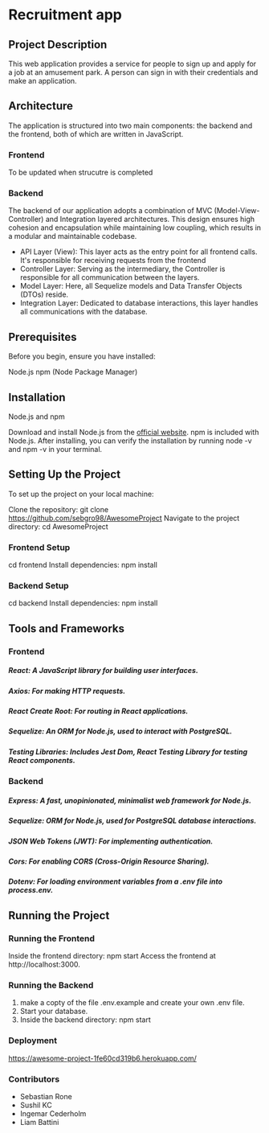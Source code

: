 # Recruitment app

## Project Description

This web application provides a service for people to sign up and apply for a job at an amusement park. A person can sign in with their credentials and make an application.

## Architecture
The application is structured into two main components: the backend and the frontend, both of which are written in JavaScript.
### Frontend
To be updated when strucutre is completed

### Backend
The backend of our application adopts a combination of MVC (Model-View-Controller) and Integration layered architectures. This design ensures high cohesion and encapsulation while maintaining low coupling, which results in a modular and maintainable codebase.

* API Layer (View): This layer acts as the entry point for all frontend calls. It's responsible for receiving requests from the frontend
* Controller Layer: Serving as the intermediary, the Controller is responsible for all communication between the layers.
* Model Layer: Here, all Sequelize models and Data Transfer Objects (DTOs) reside.
* Integration Layer: Dedicated to database interactions, this layer handles all communications with the database.

## Prerequisites
Before you begin, ensure you have installed:

Node.js
npm (Node Package Manager)

## Installation
Node.js and npm

Download and install Node.js from the [official website](https://nodejs.org/en).
npm is included with Node.js. After installing, you can verify the installation by running node -v and npm -v in your terminal.

## Setting Up the Project
To set up the project on your local machine:

Clone the repository: git clone https://github.com/sebgro98/AwesomeProject
Navigate to the project directory: cd AwesomeProject

### Frontend Setup
cd frontend
Install dependencies: npm install

### Backend Setup
cd backend
Install dependencies: npm install

## Tools and Frameworks

### Frontend
##### React: A JavaScript library for building user interfaces.
##### Axios: For making HTTP requests.
##### React Create Root: For routing in React applications.
##### Sequelize: An ORM for Node.js, used to interact with PostgreSQL.
##### Testing Libraries: Includes Jest Dom, React Testing Library for testing React components.

### Backend
##### Express: A fast, unopinionated, minimalist web framework for Node.js.
##### Sequelize: ORM for Node.js, used for PostgreSQL database interactions.
##### JSON Web Tokens (JWT): For implementing authentication.
##### Cors: For enabling CORS (Cross-Origin Resource Sharing).
##### Dotenv: For loading environment variables from a .env file into process.env.

## Running the Project

### Running the Frontend
Inside the frontend directory: npm start
Access the frontend at http://localhost:3000.

### Running the Backend
1. make a copty of the file .env.example and create your own .env file.
2. Start your database.
3. Inside the backend directory: npm start

### Deployment
https://awesome-project-1fe60cd319b6.herokuapp.com/

### Contributors
* Sebastian Rone
* Sushil KC
* Ingemar Cederholm
* Liam Battini
